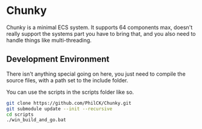 # Chunky

Chunky is a minimal ECS system. It supports 64 components max, doesn't 
really support the systems part you have to bring that, and you also need to
handle things like multi-threading.

## Development Environment

There isn't anything special going on here, you just need to compile the source
files, with a path set to the include folder.

You can use the scripts in the scripts folder like so.

```bash
git clone https://github.com/PhilCK/Chunky.git
git submodule update --init --recursive
cd scripts
./win_build_and_go.bat
```
